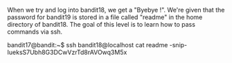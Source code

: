 When we try and log into bandit18, we get a "Byebye !". We're given that the
password for bandit19 is stored in a file called "readme" in the home directory
of bandit18. The goal of this level is to learn how to pass commands via ssh.

bandit17@bandit:~$ ssh bandit18@localhost cat readme
-snip-
IueksS7Ubh8G3DCwVzrTd8rAVOwq3M5x
